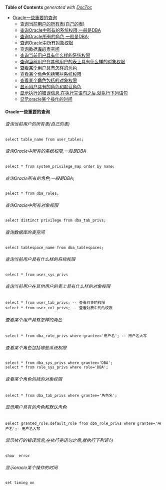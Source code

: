 <!-- START doctoc generated TOC please keep comment here to allow auto update -->
<!-- DON'T EDIT THIS SECTION, INSTEAD RE-RUN doctoc TO UPDATE -->
**Table of Contents**  *generated with [DocToc](https://github.com/thlorenz/doctoc)*

- [Oracle一些重要的查询](#oracle%E4%B8%80%E4%BA%9B%E9%87%8D%E8%A6%81%E7%9A%84%E6%9F%A5%E8%AF%A2)
    - [查询当前用户的所有表(自己的表)](#%E6%9F%A5%E8%AF%A2%E5%BD%93%E5%89%8D%E7%94%A8%E6%88%B7%E7%9A%84%E6%89%80%E6%9C%89%E8%A1%A8%E8%87%AA%E5%B7%B1%E7%9A%84%E8%A1%A8)
    - [查询Oracle中所有的系统权限,一般是DBA](#%E6%9F%A5%E8%AF%A2oracle%E4%B8%AD%E6%89%80%E6%9C%89%E7%9A%84%E7%B3%BB%E7%BB%9F%E6%9D%83%E9%99%90%E4%B8%80%E8%88%AC%E6%98%AFdba)
    - [查询Oracle所有的角色,一般是DBA;](#%E6%9F%A5%E8%AF%A2oracle%E6%89%80%E6%9C%89%E7%9A%84%E8%A7%92%E8%89%B2%E4%B8%80%E8%88%AC%E6%98%AFdba)
    - [查询Oracle中所有对象权限](#%E6%9F%A5%E8%AF%A2oracle%E4%B8%AD%E6%89%80%E6%9C%89%E5%AF%B9%E8%B1%A1%E6%9D%83%E9%99%90)
    - [查询数据库的表空间](#%E6%9F%A5%E8%AF%A2%E6%95%B0%E6%8D%AE%E5%BA%93%E7%9A%84%E8%A1%A8%E7%A9%BA%E9%97%B4)
    - [查询当前用户具有什么样的系统权限](#%E6%9F%A5%E8%AF%A2%E5%BD%93%E5%89%8D%E7%94%A8%E6%88%B7%E5%85%B7%E6%9C%89%E4%BB%80%E4%B9%88%E6%A0%B7%E7%9A%84%E7%B3%BB%E7%BB%9F%E6%9D%83%E9%99%90)
    - [查询当前用户在其他用户的表上具有什么样的对象权限](#%E6%9F%A5%E8%AF%A2%E5%BD%93%E5%89%8D%E7%94%A8%E6%88%B7%E5%9C%A8%E5%85%B6%E4%BB%96%E7%94%A8%E6%88%B7%E7%9A%84%E8%A1%A8%E4%B8%8A%E5%85%B7%E6%9C%89%E4%BB%80%E4%B9%88%E6%A0%B7%E7%9A%84%E5%AF%B9%E8%B1%A1%E6%9D%83%E9%99%90)
    - [查看某个用户具有怎样的角色](#%E6%9F%A5%E7%9C%8B%E6%9F%90%E4%B8%AA%E7%94%A8%E6%88%B7%E5%85%B7%E6%9C%89%E6%80%8E%E6%A0%B7%E7%9A%84%E8%A7%92%E8%89%B2)
    - [查看某个角色包括哪些系统权限](#%E6%9F%A5%E7%9C%8B%E6%9F%90%E4%B8%AA%E8%A7%92%E8%89%B2%E5%8C%85%E6%8B%AC%E5%93%AA%E4%BA%9B%E7%B3%BB%E7%BB%9F%E6%9D%83%E9%99%90)
    - [查看某个角色包括的对象权限](#%E6%9F%A5%E7%9C%8B%E6%9F%90%E4%B8%AA%E8%A7%92%E8%89%B2%E5%8C%85%E6%8B%AC%E7%9A%84%E5%AF%B9%E8%B1%A1%E6%9D%83%E9%99%90)
    - [显示用户具有的角色和默认角色](#%E6%98%BE%E7%A4%BA%E7%94%A8%E6%88%B7%E5%85%B7%E6%9C%89%E7%9A%84%E8%A7%92%E8%89%B2%E5%92%8C%E9%BB%98%E8%AE%A4%E8%A7%92%E8%89%B2)
    - [显示执行的错误信息,在执行完语句之后,就执行下列语句](#%E6%98%BE%E7%A4%BA%E6%89%A7%E8%A1%8C%E7%9A%84%E9%94%99%E8%AF%AF%E4%BF%A1%E6%81%AF%E5%9C%A8%E6%89%A7%E8%A1%8C%E5%AE%8C%E8%AF%AD%E5%8F%A5%E4%B9%8B%E5%90%8E%E5%B0%B1%E6%89%A7%E8%A1%8C%E4%B8%8B%E5%88%97%E8%AF%AD%E5%8F%A5)
    - [显示oracle某个操作的时间](#%E6%98%BE%E7%A4%BAoracle%E6%9F%90%E4%B8%AA%E6%93%8D%E4%BD%9C%E7%9A%84%E6%97%B6%E9%97%B4)

<!-- END doctoc generated TOC please keep comment here to allow auto update -->

#### Oracle一些重要的查询

###### 查询当前用户的所有表(自己的表)
	select table_name from user_tables;
###### 查询Oracle中所有的系统权限,一般是DBA
	select * from system_privilege_map order by name;
###### 查询Oracle所有的角色,一般是DBA;
	select * from dba_roles;
###### 查询Oracle中所有对象权限
	select distinct privilege from dba_tab_privs;
###### 查询数据库的表空间
	select tablespace_name from dba_tablespaces;
	
###### 查询当前用户具有什么样的系统权限
	select * from user_sys_privs
###### 查询当前用户在其他用户的表上具有什么样的对象权限
	select * from user_tab_privs; -- 查看对表的权限
	select * from user_col_privs; -- 查看对表中列的权限
###### 查看某个用户具有怎样的角色
	select * from dba_role_privs where grantee='用户名'; -- 用户名大写

###### 查看某个角色包括哪些系统权限
	select * from dba_sys_privs where grantee='DBA';
	select * from role_sys_privs where role='DBA';
###### 查看某个角色包括的对象权限
	select * from dba_tab_privs where grantee='角色名';
###### 显示用户具有的角色和默认角色
	select granted_role,default_role from dba_role_privs where grantee='用户名';--用户名大写
###### 显示执行的错误信息,在执行完语句之后,就执行下列语句
	show  error
###### 显示oracle某个操作的时间
	set timing on
